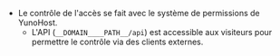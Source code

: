 * Le contrôle de l'accès se fait avec le système de permissions de YunoHost.
  * L'API (`__DOMAIN____PATH__/api`) est accessible aux visiteurs pour permettre le contrôle via des clients externes.
